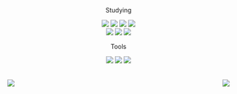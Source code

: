 <div align=center> 
  	<p> Studying </p>
</div>
<div align=center>
	<img src="https://img.shields.io/badge/Python-3776AB?style=flat&logo=Python&logoColor=white" />
	<img src="https://img.shields.io/badge/JavaScript-F7DF1E?style=flat&logo=JavaScript&logoColor=white" />
	<img src="https://img.shields.io/badge/Node.js-339933?style=flat&logo=Node.js&logoColor=white" />
	<img src="https://img.shields.io/badge/Nest.js-E0234E?style=flat&logo=Nest.js&logoColor=white" />
	<br>
	<img src="https://img.shields.io/badge/TypeScript-3178C6?style=flat&logo=TypeScript&logoColor=white" />
	<img src="https://img.shields.io/badge/npm-CB3837?style=flat&logo=npm&logoColor=white" />
	<img src="https://img.shields.io/badge/MongoDB-47A248?style=flat&logo=MongoDB&logoColor=white" />
	<br>
</div>
<div align=center>
	<p> Tools </p>
</div>
<div align=center>
	<img src="https://img.shields.io/badge/Visual%20Studio%20Code-007ACC?style=flat&logo=VisualStudioCode&logoColor=white" />
	<img src="https://img.shields.io/badge/GitHub-181717?style=flat&logo=GitHub&logoColor=white" />
	<img src="https://img.shields.io/badge/Git-F05032?style=flat&logo=Git&logoColor=white" />
</div>
<br>
<div>
  	<br>
  	<img src="https://github-readme-stats.vercel.app/api/top-langs/?username=ryongseong&layout=compact&theme=midnight-purple">
	<a href="https://solved.ac/xmssnsk"><img align="right" src="http://mazassumnida.wtf/api/v2/generate_badge?boj=xmssnsk&theme=dark"/></a>
</div>
